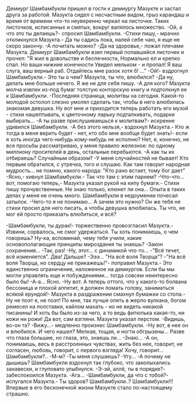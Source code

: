   Демиург Шамбамбукли пришел в гости к демиургу Мазукте и застал друга за работой. Мазукта сидел с несчастным видом, грыз карандаш и время от времени что-то неуверенно черкал на листочке. Таких листочков, исписанных и смятых, вокруг валялось множество.
-Ой, а что это ты делаешь?- спросил Шамбамбукли.
-Стихи пишу,- мрачно откликнулся Мазукта.- Да ты садись пока, налей себе чаю, я еще не скоро закончу.
-А почитать можно?
-Да на здоровье,- пожал плечами Мазукта.
Демиург Шамбамбукли взял первый попавшийся листочек и прочел:
"Я жил в довольстве и беспечности,
 Нормально ел и крепко спал.
 Но ваши нижние конечности
 Увидел мельком - и пропал!
Я ваш слуга, ваш верный раб.
Отдайтесь мне разок хотя б! ..."
-Ой!- вздрогнул Шамбамбукли.- Это ты о чем? Мазукта, ты что, влюбился?
-Да ну, делать мне больше нечего. Я же не для себя пишу.
-А для кого?
Мазукта молча извлек из-под бумаг толстую конторскую книгу и подтолкнул ее к Шамбамбукли.
-Последняя страница, молитвы на сегодня. Какой-то молодой остолоп слезно умолял сделать так, чтобы в него влюбилась знакомая девушка. Ну вот мне и приходится теперь работать его музой - стихи нашептывать, к цветочному ларьку подталкивать, подарки выбирать...
-А ты разве прислушиваешься к молитвам?- искренне удивился Шамбамбукли.
-А без этого нельзя,- вздохнул Мазукта.- Кто ж тогда в меня верить будет - нет, кто обо мне вообще будет знать!- если я хоть иногда чего-нибудь кому-нибудь не исполню? Нет, я, конечно, не все просьбы рассматриваю, у меня правило железное: по одному миллиону просителей в день, остальные перебьются.
-А как ты их отбираешь? Случайным образом?
-У меня случайностей не бывает! Кто первым обратился, с утречка, того и слушаю. Как там говорит народная мудрость... не помню, какого народа: "Кто рано встает, тому бог дает"
-Ясно,- кивнул Шамбамбукли.- Так что там с этим парнем?
-Что-что... вот, помогаю теперь,- Мазукта указал рукой на кипу бумаги.- Стихи пишу прочувственные. Не знаю только, клюнет ли она... Опыта в таких делах у меня не очень много.
Шамбамбукли в недоумении почесал затылок.
-Чего-то я не понимаю... А зачем это нужно? Он же тебя не стихи просил для него писать, а чтобы девушка влюбилась. Ты что, не мог ей просто приказать влюбиться, и всё?

-Шамбамбукли, ты дурак!- торжественно провозгласил Мазукта.- Извини, сорвалось, не смог удержаться. Ты хоть понимаешь, о чем говоришь? Ну-ка, вспоминай, чему тебя учили, какие основополагающие принципы мироздания ты знаешь?
-Закон сохранения...
-Так, раз!
-Ну, этот... с динамикой что-то...
-"Всё течет, всё изменяется". Два! Дальше?
-Эээ... "На всё воля Творца"?
-"На всё воля Творца, но сердцу не прикажешь!"- поправил Мазукта.- Это единственно ограничение, наложенное на демиургов. Если бы мы могли управлять еще и побуждениями... тогда совсем неинтересно было бы!
-А-а... Ясно.
-Ну вот. А теперь оттого, что у какого-то болвана бессоница и плохой аппетит, я должен ломать голову, заниматься всякой ерундой!- Мазукта в раздражении смахнул бумажки со стола.- Ну не поэт я, не поэт! По мне, так лучше опять в жерло вулкана, богом ремесел на полставки, кайлом махать - но не видеть никакой писанины! И хоть бы было из-за чего, а то ведь фитюлька какая-то, ни кожи ни рожи! Да вот, сам взгляни.
Мазукта указал перстом.
-Видишь, во-он та?
-Вижу...- медленно произнес Шамбамбукли.
-Ну вот, в нее он и влюбился. И чего нашел? Мелкая, тощая, и ногти обгрызены... Разве что глаза большие, но глаза, это, знаешь ли...
-Знаю...
-А он, понимаешь, весь в расстроенных чувствах, жить без нее, говорит, не согласен, любовь, говорит, с первого взгляда! Хочу, говорит... Шамбамбукли?..
-М-м?
-Ты меня слушаешь?
-Угу...
-А почему не дышишь?
Шамбамбукли вздохнул так глубоко, что заколыхались занавески, и глуповато улыбнулся.
-Э-эй, аллё, ты в порядке?- забеспокоился Мазукта.
-Ага...
-Шамбамбукли, да что с тобой?- испугался Мазукта.- Ты здоров? Шамбамбукли..? Шамбамбукли!!!
Впервые в его бесконечной жизни Мазукте стало по-настоящему страшно.      